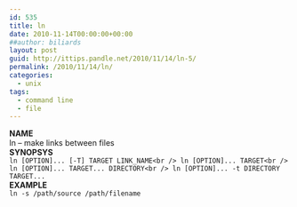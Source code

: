 ```yaml
---
id: 535
title: ln
date: 2010-11-14T00:00:00+00:00
##author: biliards
layout: post
guid: http://ittips.pandle.net/2010/11/14/ln-5/
permalink: /2010/11/14/ln/
categories:
  - unix
tags:
  - command line
  - file
---
```

**NAME**  
ln &#8211; make links between files  
**SYNOPSYS**  
`ln [OPTION]... [-T] TARGET LINK_NAME<br />
ln [OPTION]... TARGET<br />
ln [OPTION]... TARGET... DIRECTORY<br />
ln [OPTION]... -t DIRECTORY TARGET...`  
**EXAMPLE**  
`ln -s /path/source /path/filename`

